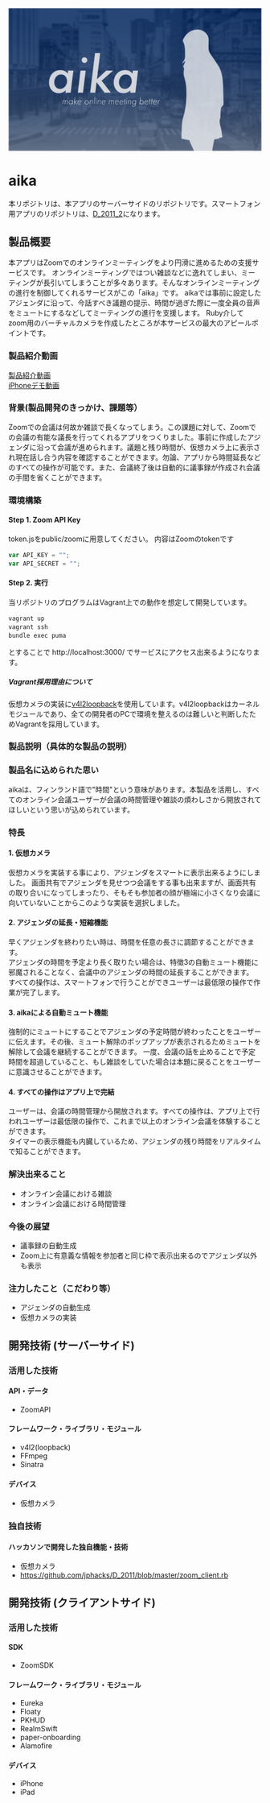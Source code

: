 ![aika-image](https://github.com/jphacks/D_2011/raw/master/public/assets/img/aika.jpg)
# aika
本リポジトリは、本アプリのサーバーサイドのリポジトリです。スマートフォン用アプリのリポジトリは、[D_2011_2](https://github.com/jphacks/D_2011_2/)になります。
## 製品概要
本アプリはZoomでのオンラインミーティングをより円滑に進めるための支援サービスです。
オンラインミーティングではつい雑談などに逸れてしまい、ミーティングが長引いてしまうことが多々あります。そんなオンラインミーティングの進行を制御してくれるサービスがこの「aika」です。
aikaでは事前に設定したアジェンダに沿って、今話すべき議題の提示、時間が過ぎた際に一度全員の音声をミュートにするなどしてミーティングの進行を支援します。
Ruby介してzoom用のバーチャルカメラを作成したところが本サービスの最大のアピールポイントです。
### 製品紹介動画
[製品紹介動画](https://youtu.be/IIrvYkngzpM)  
[iPhoneデモ動画](https://youtu.be/iaB4rb-Tf9Y)
### 背景(製品開発のきっかけ、課題等）
Zoomでの会議は何故か雑談で長くなってしまう。この課題に対して、Zoomでの会議の有能な議長を行ってくれるアプリをつくりました。事前に作成したアジェンダに沿って会議が進められます。議題と残り時間が、仮想カメラ上に表示され現在話し合う内容を確認することができます。勿論、アプリから時間延長などのすべての操作が可能です。また、会議終了後は自動的に議事録が作成され会議の手間を省くことができます。

### 環境構築
#### Step 1. Zoom API Key
token.jsをpublic/zoomに用意してください。
内容はZoomのtokenです

```js
var API_KEY = "";
var API_SECRET = "";
```

#### Step 2. 実行
当リポジトリのプログラムはVagrant上での動作を想定して開発しています。   

```bash
vagrant up
vagrant ssh
bundle exec puma
```

とすることで http://localhost:3000/ でサービスにアクセス出来るようになります。

##### Vagrant採用理由について
仮想カメラの実装に[v4l2loopback](https://github.com/umlaeute/v4l2loopback)を使用しています。v4l2loopbackはカーネルモジュールであり、全ての開発者のPCで環境を整えるのは難しいと判断したためVagrantを採用しています。

### 製品説明（具体的な製品の説明）
### 製品名に込められた思い
aikaは、フィンランド語で"時間"という意味があります。本製品を活用し、すべてのオンライン会議ユーザーが会議の時間管理や雑談の煩わしさから開放されてほしいという思いが込められています。

### 特長
#### 1. 仮想カメラ
仮想カメラを実装する事により、アジェンダをスマートに表示出来るようにしました。
画面共有でアジェンダを見せつつ会議をする事も出来ますが、画面共有の取り合いになってしまったり、そもそも参加者の顔が極端に小さくなり会議に向いていないことからこのような実装を選択しました。

#### 2. アジェンダの延長・短縮機能
早くアジェンダを終わりたい時は、時間を任意の長さに調節することができます。  
アジェンダの時間を予定より長く取りたい場合は、特徴3の自動ミュート機能に邪魔されることなく、会議中のアジェンダの時間の延長することができます。
すべての操作は、スマートフォンで行うことができユーザーは最低限の操作で作業が完了します。

#### 3. aikaによる自動ミュート機能
強制的にミュートにすることでアジェンダの予定時間が終わったことをユーザーに伝えます。その後、ミュート解除のポップアップが表示されるためミュートを解除して会議を継続することができます。
一度、会議の話を止めることで予定時間を超過していること、もし雑談をしていた場合は本題に戻ることをユーザーに意識させることができます。

#### 4. すべての操作はアプリ上で完結
ユーザーは、会議の時間管理から開放されます。すべての操作は、アプリ上で行われユーザーは最低限の操作で、これまで以上のオンライン会議を体験することができます。  
タイマーの表示機能も内臓しているため、アジェンダの残り時間をリアルタイムで知ることができます。

### 解決出来ること
- オンライン会議における雑談
- オンライン会議における時間管理

### 今後の展望
- 議事録の自動生成
- Zoom上に有意義な情報を参加者と同じ枠で表示出来るのでアジェンダ以外も表示

### 注力したこと（こだわり等）
* アジェンダの自動生成
* 仮想カメラの実装

## 開発技術 (サーバーサイド)

### 活用した技術
#### API・データ
* ZoomAPI

#### フレームワーク・ライブラリ・モジュール
* v4l2(loopback)
* FFmpeg
* Sinatra

#### デバイス
* 仮想カメラ

### 独自技術
#### ハッカソンで開発した独自機能・技術
* 仮想カメラ
* https://github.com/jphacks/D_2011/blob/master/zoom_client.rb


## 開発技術 (クライアントサイド)

### 活用した技術
#### SDK
* ZoomSDK

#### フレームワーク・ライブラリ・モジュール
* Eureka
* Floaty
* PKHUD
* RealmSwift
* paper-onboarding
* Alamofire

#### デバイス
* iPhone
* iPad
